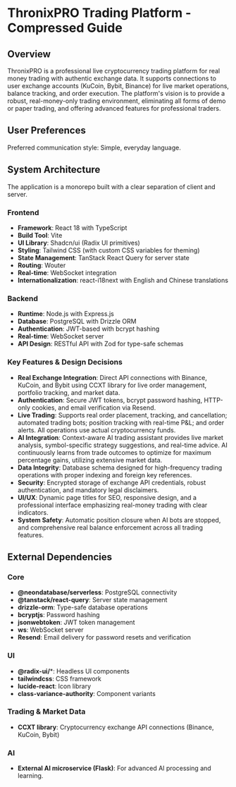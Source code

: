 # ThronixPRO Trading Platform - Compressed Guide

## Overview

ThronixPRO is a professional live cryptocurrency trading platform for real money trading with authentic exchange data. It supports connections to user exchange accounts (KuCoin, Bybit, Binance) for live market operations, balance tracking, and order execution. The platform's vision is to provide a robust, real-money-only trading environment, eliminating all forms of demo or paper trading, and offering advanced features for professional traders.

## User Preferences

Preferred communication style: Simple, everyday language.

## System Architecture

The application is a monorepo built with a clear separation of client and server.

### Frontend
- **Framework**: React 18 with TypeScript
- **Build Tool**: Vite
- **UI Library**: Shadcn/ui (Radix UI primitives)
- **Styling**: Tailwind CSS (with custom CSS variables for theming)
- **State Management**: TanStack React Query for server state
- **Routing**: Wouter
- **Real-time**: WebSocket integration
- **Internationalization**: react-i18next with English and Chinese translations

### Backend
- **Runtime**: Node.js with Express.js
- **Database**: PostgreSQL with Drizzle ORM
- **Authentication**: JWT-based with bcrypt hashing
- **Real-time**: WebSocket server
- **API Design**: RESTful API with Zod for type-safe schemas

### Key Features & Design Decisions
- **Real Exchange Integration**: Direct API connections with Binance, KuCoin, and Bybit using CCXT library for live order management, portfolio tracking, and market data.
- **Authentication**: Secure JWT tokens, bcrypt password hashing, HTTP-only cookies, and email verification via Resend.
- **Live Trading**: Supports real order placement, tracking, and cancellation; automated trading bots; position tracking with real-time P&L; and order alerts. All operations use actual cryptocurrency funds.
- **AI Integration**: Context-aware AI trading assistant provides live market analysis, symbol-specific strategy suggestions, and real-time advice. AI continuously learns from trade outcomes to optimize for maximum percentage gains, utilizing extensive market data.
- **Data Integrity**: Database schema designed for high-frequency trading operations with proper indexing and foreign key references.
- **Security**: Encrypted storage of exchange API credentials, robust authentication, and mandatory legal disclaimers.
- **UI/UX**: Dynamic page titles for SEO, responsive design, and a professional interface emphasizing real-money trading with clear indicators.
- **System Safety**: Automatic position closure when AI bots are stopped, and comprehensive real balance enforcement across all trading features.

## External Dependencies

### Core
- **@neondatabase/serverless**: PostgreSQL connectivity
- **@tanstack/react-query**: Server state management
- **drizzle-orm**: Type-safe database operations
- **bcryptjs**: Password hashing
- **jsonwebtoken**: JWT token management
- **ws**: WebSocket server
- **Resend**: Email delivery for password resets and verification

### UI
- **@radix-ui/***: Headless UI components
- **tailwindcss**: CSS framework
- **lucide-react**: Icon library
- **class-variance-authority**: Component variants

### Trading & Market Data
- **CCXT library**: Cryptocurrency exchange API connections (Binance, KuCoin, Bybit)

### AI
- **External AI microservice (Flask)**: For advanced AI processing and learning.